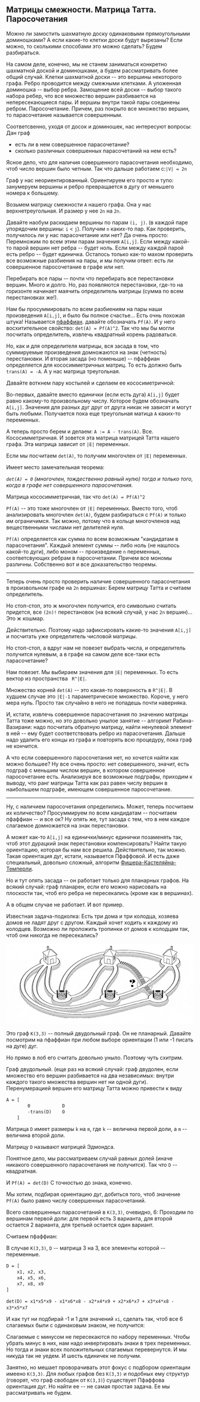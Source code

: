 ## Матрицы cмежности. Матрица Татта. Паросочетания

Можно ли замостить шахматную доску одинаковыми прямоугольными доминошками? А если какие-то клетки доски будут вырезаны? Если можно, то сколькими способами это можно сделать? Будем разбираться.

На самом деле, конечно, мы не станем заниматься конкретно шахматной доской и доминошками, а будем рассматривать более общий случай.
Клетки шахматной доски -- это вершины некоторого графа. Ребро проводится между смежными клетками. А уложенная доминошка -- выбор ребра. Замощение всей доски -- выбор такого набора ребер, что все множество вершин разбивается на непересекающиеся пары. И вершиы внутри такой пары соединены ребром. Паросочетание. Причем, раз покрыто все множество вершин, то парасочетание называется совершенным.

Соответсвенно, уходя от досок и доминошек, нас интересуют вопросы: 
Дан граф
- есть ли в нем совершенное парасочетание?
- сколько различных совершенных парасочетаний на нем есть?

Ясное дело, что для наличия совершенного парасочетания необходимо, чтоб число вершин было четным. 
Так что дальше работаем с:`|V| = 2n`

Граф у нас неориентированный. Ориентируем его просто и тупо: занумеруем вершины и ребро превращается в дугу от меньшего номера к большему.

Возьмем матрицу смежности `A` нашего графа. Она у нас верхнетреугольная. И размер у нее `2n` на `2n`.

Давайте наобум раскидаем вершины по парам `(i, j)`. (в каждой паре упорядочим вершины: `i` < `j`). Получим `n` каких-то пар. Как проверить, получилось ли у нас парасочетание или нет? Да очень просто:
Перемножим по всем этим парам значения `A[i,j]`. Если между какой-то парой вершин нет ребра -- будет ноль. Если между каждой парой есть ребро -- будет единичка. Осталось только как-то махом проверить все возможные разбиения на пары, и мы получим ответ: есть ли совершенное паросочетание в графе или нет.  

Перебирать все пары -- почти что перебирать все перестановки вершин. Много и долго. Но, раз появляются перестановки, где-то на горизонте начинает маячить определитель матрицы (сумма по всем перестановках же!).

Нам бы просуммировать по всем разбиениям на пары наши произведения `A[i,j]`, и было бы полное счастье... Есть очнь похожая штука! Называется [пфаффиан](https://ru.wikipedia.org/wiki/Пфаффиан). давайте обозначать `Pf(A)`. И у него восхитительное свойство: `det(A) = Pf(A)^2`. Так что мы бы могли посчитать определитель, извлечь квадратный корень радоваться.

Но, как и для определителя матрицы, вся засада в том, что суммируемые произведения домножаются на знак (четность) перестановки. И вторая засада (но поменьше) -- пфаффиан определяется для кососимметричных матриц. То есть должно быть `trans(A) = -A`. А у нас матрица треугольная.

Давайте воткнем пару костылей и сделаем ее кососиметричной:

Во-первых, давайте вместо единички (если есть дуга) `A[i,j]` будет равно какому-то произвольному числу. Которое будем обозначать `A[i,j]`. Значения для разных дуг друг от друга никак не зависят и могут быть любыми. Получается пока еще треугольная матица `A` каких-то переменных. 

А теперь просто берем и делаем: `A := A - trans(A)`. Все. Кососимметричная. И зовется эта матрица матрицей Татта нашего графа. Эта матрица зависит от `|E|` переменных. 

Если мы посчитаем `det(A)`, то получим многочлен от `|E|` переменных.

Имеет место замечательная теорема:

*`det(A) = 0` (многочлен, тождественно равный нулю) тогда и только того, когда в графе нет совершенного парасочетания.*

Матрица кососимметричная, так что `det(A) = Pf(A)^2`

`Pf(A)` -- это тоже многочлен от `|E|` переменных. Вместо того, чтоб анализировать многочлен `det(A)`, будем разбираться с `Pf(A)` и только им ограничимся. Так можно, потому что в кольце многочленов над вещественными числами нет делителей нуля. 

 `Pf(A)` определяется как сумма по всем возможным "кандидатам в парасочетания". Каждый элемент суммы -- либо ноль (не нашлось какой-то дуги), либо моном -- произведение `n` переменных, соответсвующих ребрам в паросочетании. Причем все мономы различны. Собственно вот и все доказательство теоремы.

----
Теперь очень просто проверить наличие совершенного парасочетания в произвольном графе на `2n` вершинах:
Берем матрицу Татта и считаем определитель.

Но стоп-стоп, это ж многочлен получится, его символьно считать придется, все `(2n)!` перестановок (на всякий случай, у нас `2n` вершин)... Это ж кошмар.

Действительно. Поэтому надо зафиксировать какие-то значения `A[i,j]` и посчитать уже определитель числовой матрицы.

Но стоп-стоп, а вдруг нам не повезет выбрать числа, и определитель получится нулевым, а в графе на самом деле все-таки есть парасочетание?

Нам повезет. Мы выбираем значения для `|E|` переменных. То есть вектор из пространства ` R^|E|`.

Множество корней `det(A)` -- это какая-то поверхность в `R^|E|`. В худшем случае это `|E|-1` параметрическое множество. Короче, у него мера нуль. Просто так случайно в него не попадешь почти наверняка.

И, кстати, извлечь совершенное парасочетания по значению матрицы Татта тоже можно, но это довольно унылое занятие -- алгоримт Рабина-Вазирани: надо посчитать обратную матрицу, найти ненулевой элемент в ней -- ему будет соответствовать ребро из парасочетания. Дальше надо удалить его концы из графа и повторять всю процедуру, пока граф не кончится.

А что если совершенного паросочетания нет, но хочется найти как можно большее? Ну все очень просто: нет совершенного, значит, есть подграф с меньшим числом вершин, в котором совершенное паросочетание есть. Анализируя все возможные подграфы, приходим к выводу, что ранг матрицы Татта как раз равен числу вершин в наибольшем подграфе, имеющем совершенное паросочетание.

-------------

Ну, с наличием паросочетания определились. Может, теперь посчитаем их количество? Просуммируем по всем кандидатам -- посчитаем пфаффиан -- и все ок? Ну опять же, тут засада с тем, что в нем каждое слагаемое домножается на знак перестановки.

А может как-то `A[i,j]` на единички/минус единички позаменять так, чтоб этот дурацкий знак перестановки компенсировать? Найти такую ориентацию, которая бы нам все решила. Действительно, так можно. Такая ориентация дуг, кстати, называется Пфаффовой. И есть даже специальный, довольно сложный, алгоритм [Фишера-Кастеляйна-Темперли](https://en.wikipedia.org/wiki/FKT_algorithm).

Но и тут опять засада -- он работает только для планарных графов. На всякий случай: граф планарен, если его можно нарисовать на плоскости так, чтоб его ребра не пересекались (кроме как в вершинах).

А в общем случае не работает. И вот пример.

Известная задача-подколка: Есть три дома и три колодца, хозяева домов не ладят друг с другом. Каждый хочет ходить к каждому из колодцев. Возможно ли проложить тропинки от домов к колодцам так, чтоб они никогда не пересекались?

![Diagram](graphs/k33.png)

Это граф `K(3,3)` -- полный двудольный граф. Он не планарный. Давайте посмотрим на пфаффиан при любом выборе ориентации (1 или -1 писать на дуге) дуг.

Но прямо в лоб его считать довольно уныло. Поэтому чуть схитрим.

Граф двудольный. (еще раз на всякий случай: граф двудолен, если множество его вершин разбивается на два независимых: внутри каждого такого множества вершин нет ни одной дуги). Перенумерацией вершин его матрицу Татта можно привести к виду

```
A = [ 
        0            D
        -trans(D)    O
    ]
```

Матрица `D` имеет размеры `k` на `m`, где `k` -- величина первой доли, а `m` -- величина второй доли.

Матрицу `D` называют матрицей Эдмондса.

Понятное дело, мы рассматриваем случай равных долей (иначе никакого совершенного парасочетания не получится). Так что `D` -- квадратная.

И `Pf(A) = det(D)` С точностью до знака, конечно.

Мы хотим, подбирая ориентацию дуг, добиться того, чтоб значение `Pf(A)` было равно числу совершенных парасочетаний.

Всего свовершенных парасочетаний в `K(3,3)`, очевидно, 6: Проходим по вершинам первой доли: для первой есть 3 варианта, для второй остается 2 варианта, для третьей остается один вариант. 

Считаем пфаффиан:

В случае `K(3,3)`, `D` -- матрица 3 на 3, все элементы которой -- переменные. 

```
D = [
    x1, x2, x3,
    x4, x5, x6,
    x7, x8, x9
]
```

`det(D) = x1*x5*x9 - x1*x6*x8 - x2*x4*x9 + x2*x6*x7 + x3*x4*x8 - x3*x5*x7` 
 
И как тут ни подбирай -1 и 1 для значений `xi`, сделать так, чтоб все 6 слагаемых были с одинаковым знаком, не получится:

Слагаемые с минусом не пересекаются по набору переменных. Чтобы убрать минус в них, нам надо инвертировать знаки в трех переменных. Но тогда и знаки всех положительных слагаемых перевернутся. И мы никуда так не уедем. И шесть единичек не получим.

Занятно, но мешает проворачивать этот фокус с подбором ориентации имеено `K(3,3)`. Для любых графов без `K(3,3)` и подобных ему структур (говорят, что граф свободен от `K(3,3)`) существует Пфаффова ориентация дуг. Но найти ее -- не самая простая задача. Ее мы рассматривать не будем.